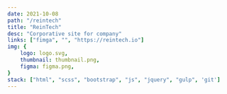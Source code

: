 ```yaml
---
date: 2021-10-08
path: "/reintech"
title: "ReinTech"
desc: "Corporative site for company"
links: ["fimga", "", "https://reintech.io"]
img: {
	logo: logo.svg,
	thumbnail: thumbnail.png,
	figma: figma.png,
}
stack: ["html", "scss", "bootstrap", "js", "jquery", "gulp", 'git']
---
```

